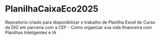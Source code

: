 # PlanilhaCaixaEco2025
Repositorio criado para disponibilizar o trabalho de Planilha Excel do Curso da DIO em parceria com a CEF - Como organizar sua vida financeira com Planilhas Inteligentes e IA
